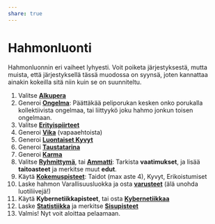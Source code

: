 ```yaml
---
share: true
---
```

# Hahmonluonti

Hahmonluonnin eri vaiheet lyhyesti. Voit poiketa järjestyksestä, mutta muista, että järjestyksellä tässä muodossa on syynsä, joten kannattaa ainakin kokeilla sitä niin kuin se on suunniteltu.

1. Valitse **[Alkupera](./Alkupera.md)**
2. Generoi **[Ongelma](./Ongelma.md)**: Päättäkää peliporukan kesken onko porukalla kollektiivista ongelmaa, tai liittyykö joku hahmo jonkun toisen ongelmaan.
4. Valitse  **[Erityispiirteet](./Erityispiirteet.md)**
5. Generoi  **[Vika](./Viat.md)** (vapaaehtoista)
6. Generoi **[Luontaiset Kyvyt](./Kyvyt.md)**
7. Generoi  **[Taustatarina](./Taustatarina.md)**
8. Generoi **[Karma](./Karma.md)**
9. Valitse  **[Ryhmittymä](./Ryhmittym%C3%A4.md)**, tai **[Ammatti](./Ammatit.md)**: Tarkista **vaatimukset**, ja lisää **taitoasteet** ja merkitse muut **edut**.
10. Käytä **[Kokemuspisteet](./Kokemus.md)**: Taidot (max aste 4), Kyvyt, Erikoistumiset
11. Laske hahmon Varallisuusluokka ja osta **[varusteet](../4-varusteet/index.md)** (älä unohda luotiliivejä!)
12. Käytä **Kybernetiikkapisteet**, tai osta  **[Kybernetiikkaa](../4-varusteet/Kybernetiikka.md)**
13. Laske  **[Statistiikka](./Statistiikka.md)** ja merkitse **[Sisupisteet](./Sisu.md)**
14. Valmis! Nyt voit aloittaa pelaamaan.